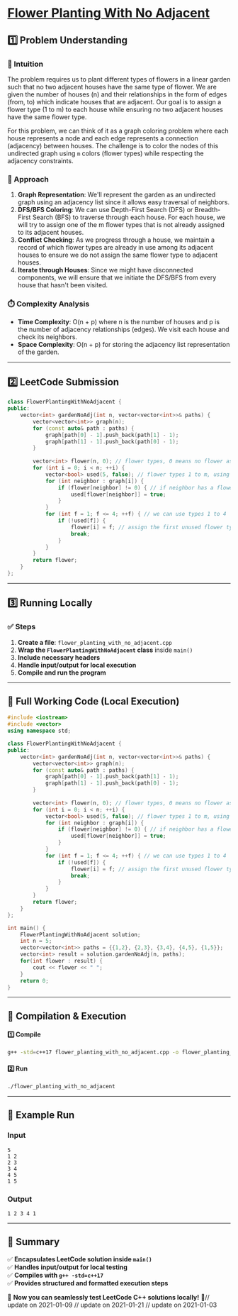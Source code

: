 # **[Flower Planting With No Adjacent](https://leetcode.com/problems/flower-planting-with-no-adjacent/description/)**  

## **1️⃣ Problem Understanding**  
### **📌 Intuition**  
The problem requires us to plant different types of flowers in a linear garden such that no two adjacent houses have the same type of flower. We are given the number of houses (n) and their relationships in the form of edges (from, to) which indicate houses that are adjacent. Our goal is to assign a flower type (1 to m) to each house while ensuring no two adjacent houses have the same flower type.  

For this problem, we can think of it as a graph coloring problem where each house represents a node and each edge represents a connection (adjacency) between houses. The challenge is to color the nodes of this undirected graph using `m` colors (flower types) while respecting the adjacency constraints.

### **🚀 Approach**  
1. **Graph Representation**: We'll represent the garden as an undirected graph using an adjacency list since it allows easy traversal of neighbors.
2. **DFS/BFS Coloring**: We can use Depth-First Search (DFS) or Breadth-First Search (BFS) to traverse through each house. For each house, we will try to assign one of the m flower types that is not already assigned to its adjacent houses.
3. **Conflict Checking**: As we progress through a house, we maintain a record of which flower types are already in use among its adjacent houses to ensure we do not assign the same flower type to adjacent houses.
4. **Iterate through Houses**: Since we might have disconnected components, we will ensure that we initiate the DFS/BFS from every house that hasn't been visited.

### **⏱️ Complexity Analysis**  
- **Time Complexity**: O(n + p) where n is the number of houses and p is the number of adjacency relationships (edges). We visit each house and check its neighbors.
- **Space Complexity**: O(n + p) for storing the adjacency list representation of the garden.

---  

## **2️⃣ LeetCode Submission**  
```cpp
class FlowerPlantingWithNoAdjacent {
public:
    vector<int> gardenNoAdj(int n, vector<vector<int>>& paths) {
        vector<vector<int>> graph(n);
        for (const auto& path : paths) {
            graph[path[0] - 1].push_back(path[1] - 1);
            graph[path[1] - 1].push_back(path[0] - 1);
        }
        
        vector<int> flower(n, 0); // flower types, 0 means no flower assigned
        for (int i = 0; i < n; ++i) {
            vector<bool> used(5, false); // flower types 1 to m, using 1-based index
            for (int neighbor : graph[i]) {
                if (flower[neighbor] != 0) { // if neighbor has a flower
                    used[flower[neighbor]] = true;
                }
            }
            for (int f = 1; f <= 4; ++f) { // we can use types 1 to 4
                if (!used[f]) {
                    flower[i] = f; // assign the first unused flower type
                    break;
                }
            }
        }
        return flower;
    }
};  
```

---  

## **3️⃣ Running Locally**  
### **✅ Steps**  
1. **Create a file**: `flower_planting_with_no_adjacent.cpp`  
2. **Wrap the `FlowerPlantingWithNoAdjacent` class** inside `main()`  
3. **Include necessary headers**  
4. **Handle input/output for local execution**  
5. **Compile and run the program**  

---  

## **📝 Full Working Code (Local Execution)**  
```cpp
#include <iostream>
#include <vector>
using namespace std;

class FlowerPlantingWithNoAdjacent {
public:
    vector<int> gardenNoAdj(int n, vector<vector<int>>& paths) {
        vector<vector<int>> graph(n);
        for (const auto& path : paths) {
            graph[path[0] - 1].push_back(path[1] - 1);
            graph[path[1] - 1].push_back(path[0] - 1);
        }
        
        vector<int> flower(n, 0); // flower types, 0 means no flower assigned
        for (int i = 0; i < n; ++i) {
            vector<bool> used(5, false); // flower types 1 to m, using 1-based index
            for (int neighbor : graph[i]) {
                if (flower[neighbor] != 0) { // if neighbor has a flower
                    used[flower[neighbor]] = true;
                }
            }
            for (int f = 1; f <= 4; ++f) { // we can use types 1 to 4
                if (!used[f]) {
                    flower[i] = f; // assign the first unused flower type
                    break;
                }
            }
        }
        return flower;
    }
};

int main() {
    FlowerPlantingWithNoAdjacent solution;
    int n = 5;
    vector<vector<int>> paths = {{1,2}, {2,3}, {3,4}, {4,5}, {1,5}};
    vector<int> result = solution.gardenNoAdj(n, paths);
    for(int flower : result) {
        cout << flower << " ";
    }
    return 0;
}  
```

---  

## **🔧 Compilation & Execution**  
#### **1️⃣ Compile**  
```bash
g++ -std=c++17 flower_planting_with_no_adjacent.cpp -o flower_planting_with_no_adjacent
```  

#### **2️⃣ Run**  
```bash
./flower_planting_with_no_adjacent
```  

---  

## **🎯 Example Run**  
### **Input**  
```
5
1 2
2 3
3 4
4 5
1 5
```  
### **Output**  
```
1 2 3 4 1 
```  

---  

## **📌 Summary**  
✅ **Encapsulates LeetCode solution inside `main()`**  
✅ **Handles input/output for local testing**  
✅ **Compiles with `g++ -std=c++17`**  
✅ **Provides structured and formatted execution steps**  

🚀 **Now you can seamlessly test LeetCode C++ solutions locally!** 🚀// update on 2021-01-09
// update on 2021-01-21
// update on 2021-01-03
